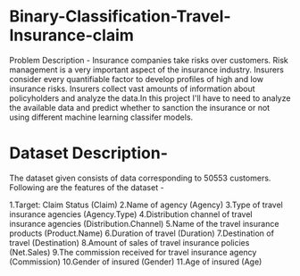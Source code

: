 # Binary-Classification-Travel-Insurance-claim

Problem Description -
Insurance companies take risks over customers. Risk management is a very important aspect of the insurance industry. Insurers consider every quantifiable factor to develop profiles of high and low insurance risks. Insurers collect vast amounts of information about policyholders and analyze the data.In this project I'll have to need to analyze the available data and predict whether to sanction the insurance or not using different machine learning classifer models.


# Dataset Description-

The dataset given consists of data corresponding to 50553 customers. Following are the features of the dataset - 

1.Target: Claim Status (Claim)
2.Name of agency (Agency)
3.Type of travel insurance agencies (Agency.Type)
4.Distribution channel of travel insurance agencies (Distribution.Channel)
5.Name of the travel insurance products (Product.Name)
6.Duration of travel (Duration)
7.Destination of travel (Destination)
8.Amount of sales of travel insurance policies (Net.Sales)
9.The commission received for travel insurance agency (Commission)
10.Gender of insured (Gender)
11.Age of insured (Age)

